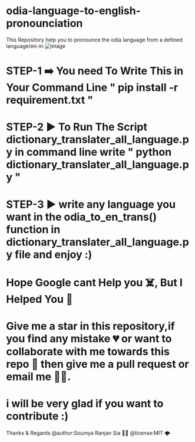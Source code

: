 # odia-language-to-english-pronounciation
This Repository help you to pronounce the odia language from a defined language/en-in
![image](https://user-images.githubusercontent.com/80354551/143094288-0419bb0f-7389-4600-8744-8b13cb85d1e0.png)

# STEP-1 ➡️ You need To Write This in Your Command Line " pip install -r requirement.txt " 

# STEP-2 ▶️ To Run The Script dictionary_translater_all_language.py in command line write " python dictionary_translater_all_language.py "


# STEP-3 ▶️ write any language you want in the odia_to_en_trans() function in dictionary_translater_all_language.py file and enjoy :)

# Hope Google cant Help you ☠️, But I Helped You 🤠




# Give me a star in this repository,if you find any mistake 💔 or want to collaborate with me towards this repo 🕺 then give me a pull request or email me 👨‍🦱.

# i will be very glad if you want to contribute :)

Thanks & Regards
@author:Soumya Ranjan Sia 🧔‍♂️
@license:MIT 🌩️
